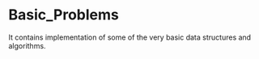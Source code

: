 Basic_Problems
==============
It contains implementation of some of the very basic data structures and algorithms.
